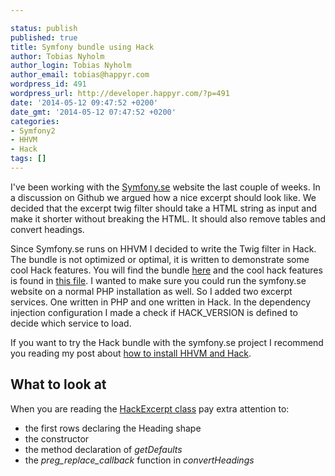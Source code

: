 ```yaml
---

status: publish
published: true
title: Symfony bundle using Hack
author: Tobias Nyholm
author_login: Tobias Nyholm
author_email: tobias@happyr.com
wordpress_id: 491
wordpress_url: http://developer.happyr.com/?p=491
date: '2014-05-12 09:47:52 +0200'
date_gmt: '2014-05-12 07:47:52 +0200'
categories:
- Symfony2
- HHVM
- Hack
tags: []
---
```


I've been working with the <a href="http://www.symfony.se">Symfony.se</a> website the last couple of weeks. In a discussion on Github we argued how a nice excerpt should look like. We decided that the excerpt twig filter should take a HTML string as input and make it shorter without breaking the HTML. It should also remove tables and convert headings.


Since Symfony.se runs on HHVM I decided to write the Twig filter in Hack. The bundle is not optimized or optimal, it is written to demonstrate some cool Hack features. You will find the bundle <a href="http://developer.happyr.com/symfony2-bundles/excerpt-bundle">here</a> and the cool hack features is found in <a href="https://github.com/HappyR/ExcerptBundle/blob/master/Service/HackExcerpt.php" target="_blank">this file</a>. I wanted to make sure you could run the symfony.se website on a normal PHP installation as well. So I added two excerpt services. One written in PHP and one written in Hack. In the dependency injection configuration I made a check if HACK_VERSION is defined to decide which service to load.


If you want to try the Hack bundle with the symfony.se project I recommend you reading my post about <a title="Try Hack and HHVM" href="http://developer.happyr.com/try-hack-and-hhvm">how to install HHVM and Hack</a>.

<h2>What to look at</h2>

When you are reading the <a href="https://github.com/HappyR/ExcerptBundle/blob/master/Service/HackExcerpt.php">HackExcerpt class</a> pay extra attention to:

<ul>
<li>the first rows declaring the Heading shape</li>
<li>the constructor</li>
<li>the method declaration of <em>getDefaults</em></li>
<li>the <em>preg_replace_callback</em> function in <em>convertHeadings</em></li>
</ul>
